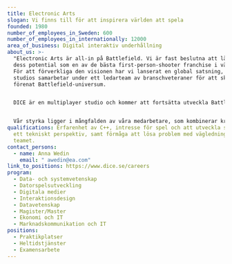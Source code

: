 ```yaml
---
title: Electronic Arts
slogan: Vi finns till för att inspirera världen att spela
founded: 1980
number_of_employees_in_Sweden: 600
number_of_employees_in_internationally: 12000
area_of_business: Digital interaktiv underhållning
about_us: >-
  "Electronic Arts är all-in på Battlefield. Vi är fast beslutna att låsa upp
  dess potential som en av de bästa first-person-shooter franchise i världen.
  För att förverkliga den visionen har vi lanserat en global satsning, där flera
  studios samarbetar under ett ledarteam av branschveteraner för att skapa ett
  förenat Battlefield-universum.


  DICE är en multiplayer studio och kommer att fortsätta utveckla Battlefields unika multiplayer serie medan vår nya Seattle-baserade studio, Ridgeline Games, kommer att leda utvecklingen av en narrativberättelse. Ripple Effect är fokuserad på att skapa en helt ny Battlefield-upplevelse som kommer att komplettera och utveckla franchisens grund. Detta är tillsammans med Industrial Toys, som leder utvecklingen av Battlefield Mobile.


  Vår styrka ligger i mångfalden av våra medarbetare, som kombinerar kreativitet, innovation och passion. Vårt fokus är en inkluderande kultur som ger möjlighet att växa, lära och leda för det mest givande arbetet i våra teams karriärer."
qualifications: Erfarenhet av C++, intresse för spel och att utveckla spel ur
  ett tekniskt perspektiv, samt förmåga att lösa problem med vägledning från
  teamet.
contact_persons:
  - name: Anna Wedin
    email: " awedin@ea.com"
link_to_positions: https://www.dice.se/careers
program:
  - Data- och systemvetenskap
  - Datorspelsutveckling
  - Digitala medier
  - Interaktionsdesign
  - Datavetenskap
  - Magister/Master
  - Ekonomi och IT
  - Marknadskommunikation och IT
positions:
  - Praktikplatser
  - Heltidstjänster
  - Examensarbete
---
```

